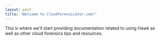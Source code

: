 ```yaml
---
layout: post
title: "Welcome to CloudForensicator.com!"
---
```

This is where we'll start providing documentation related to using Hawk as well as other cloud forensics tips and resources.